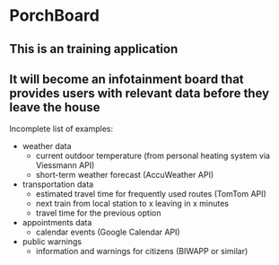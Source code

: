 # PorchBoard

## This is an training application

## It will become an infotainment board that provides users with relevant data before they leave the house

Incomplete list of examples:

* weather data
  * current outdoor temperature (from personal heating system via Viessmann API)
  * short-term weather forecast (AccuWeather API)
* transportation data
  * estimated travel time for frequently used routes (TomTom API)
  * next train from local station to x leaving in x minutes
  * travel time for the previous option
* appointments data
  * calendar events (Google Calendar API)
* public warnings
  * information and warnings for citizens (BIWAPP or similar)
